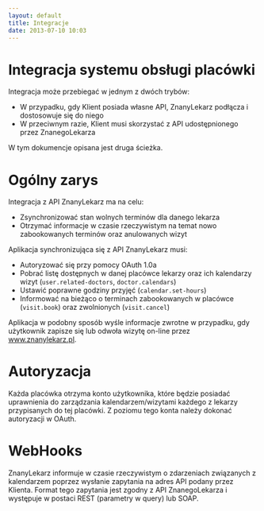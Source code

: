 ```yaml
---
layout: default
title: Integracje
date: 2013-07-10 10:03
---
```


Integracja systemu obsługi placówki
===================================

Integracja może przebiegać w jednym z dwóch trybów:

 * W przypadku, gdy Klient posiada własne API, ZnanyLekarz podłącza i dostosowuje się do niego
 * W przeciwnym razie, Klient musi skorzystać z API udostępnionego przez ZnanegoLekarza

W tym dokumencje opisana jest druga ścieżka.

Ogólny zarys
============

Integracja z API ZnanyLekarz ma na celu:

 * Zsynchronizować stan wolnych terminów dla danego lekarza
 * Otrzymać informacje w czasie rzeczywistym na temat nowo zabookowanych terminów oraz anulowanych wizyt

Aplikacja synchronizująca się z API ZnanyLekarz musi:

 * Autoryzować się przy pomocy OAuth 1.0a
 * Pobrać listę dostępnych w danej placówce lekarzy oraz ich kalendarzy wizyt (`user.related-doctors`, `doctor.calendars`)
 * Ustawić poprawne godziny przyjęć (`calendar.set-hours`)
 * Informować na bieżąco o terminach zabookowanych w placówce (`visit.book`) oraz zwolnionych (`visit.cancel`)

Aplikacja w podobny sposób wyśle informacje zwrotne w przypadku, gdy użytkownik zapisze się lub odwoła wizytę on-line przez www.znanylekarz.pl.

Autoryzacja
===========

Każda placówka otrzyma konto użytkownika, które będzie posiadać uprawnienia do zarządzania kalendarzem/wizytami każdego z lekarzy przypisanych do tej placówki. Z poziomu tego konta należy dokonać autoryzacji w OAuth.

WebHooks
========

ZnanyLekarz informuje w czasie rzeczywistym o zdarzeniach związanych z kalendarzem poprzez wysłanie zapytania na adres API podany przez Klienta. Format tego zapytania jest zgodny z API ZnanegoLekarza i występuje w postaci REST (parametry w query) lub SOAP.

